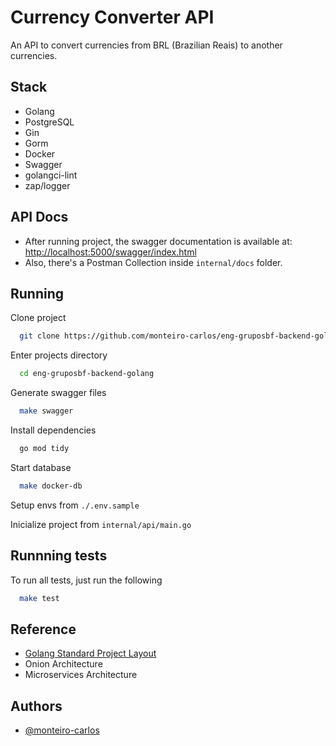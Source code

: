 
# Currency Converter API

An API to convert currencies from BRL (Brazilian Reais) to another currencies.

## Stack

* Golang
* PostgreSQL
* Gin
* Gorm
* Docker
* Swagger
* golangci-lint
* zap/logger

## API Docs

- After running project, the swagger documentation is available at: [http://localhost:5000/swagger/index.html](http://localhost:5000/swagger/index.html)
- Also, there's a Postman Collection inside `internal/docs` folder.



## Running

Clone project

```bash
  git clone https://github.com/monteiro-carlos/eng-gruposbf-backend-golang.git
```

Enter projects directory

```bash
  cd eng-gruposbf-backend-golang
```

Generate swagger files

```bash
  make swagger
```

Install dependencies

```bash
  go mod tidy
```

Start database

```bash
  make docker-db
```

Setup envs from `./.env.sample`


Inicialize project from `internal/api/main.go`


## Runnning tests

To run all tests, just run the following

```bash
  make test
```


## Reference

- [Golang Standard Project Layout](https://github.com/golang-standards/project-layout)
- Onion Architecture
- Microservices Architecture
## Authors

- [@monteiro-carlos](https://github.com/monteiro-carlos/)
